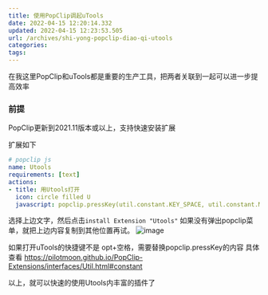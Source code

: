 ```yaml
---
title: 使用PopClip调起uTools
date: 2022-04-15 12:20:14.332
updated: 2022-04-15 12:23:53.505
url: /archives/shi-yong-popclip-diao-qi-utools
categories: 
tags: 
---
```


在我这里PopClip和uTools都是重要的生产工具，把两者关联到一起可以进一步提高效率

### 前提
PopClip更新到2021.11版本或以上，支持快速安装扩展

扩展如下
```yml
# popclip js
name: Utools
requirements: [text]
actions:
- title: 用Utools打开
  icon: circle filled U
  javascript: popclip.pressKey(util.constant.KEY_SPACE, util.constant.MODIFIER_OPTION);popclip.pasteText(popclip.input.text)
```

选择上边文字，然后点击`install Extension "Utools"`
如果没有弹出popclip菜单，就把上边内容复制到其他位置再试。
![image](https://houxiaozhao-blog.oss-cn-beijing.aliyuncs.com/uPic/KyGHW6.png)

如果打开uTools的快捷键不是 opt+空格，需要替换popclip.pressKey的内容
具体查看
https://pilotmoon.github.io/PopClip-Extensions/interfaces/Util.html#constant

以上，就可以快速的使用Utools内丰富的插件了
